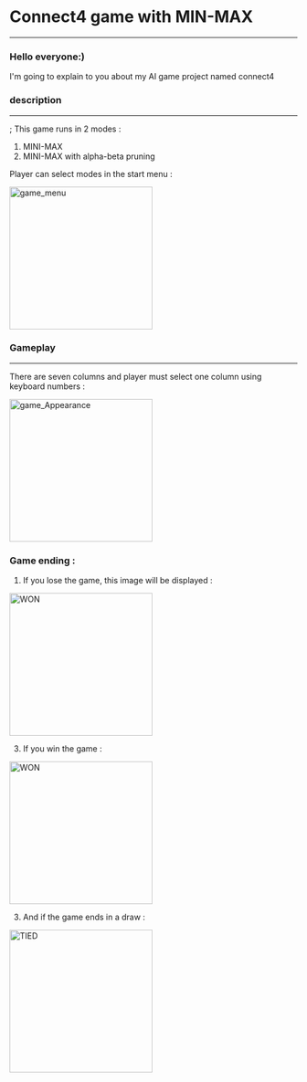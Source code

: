 # Connect4 game with MIN-MAX 
------------
### Hello everyone:)
I'm going to explain to you about my AI game project named connect4

### description 
--------- 
;
This game runs in 2 modes :
1. MINI-MAX
2. MINI-MAX with alpha-beta pruning

Player can select modes in the start menu :

<img width="250" alt="game_menu" src="https://github.com/mdanialh/connect4_AI_game/assets/93985097/f30df765-c48c-411c-862d-4f58806b2152">

### Gameplay

---------

There are seven columns and player must select one column using keyboard numbers :

<img width="250" alt="game_Appearance" src="https://github.com/mdanialh/connect4_AI_game/assets/93985097/8b726127-fc4f-495a-83f3-f4fcaa91f931">

### Game ending :
1. If you lose the game, this image will be displayed :

<img width="250" alt="WON" src="https://github.com/mdanialh/connect4_AI_game/assets/93985097/c0ece70b-9463-474c-8b36-0248d13a337a">

3. If you win the game :

<img width="250" alt="WON" src="https://github.com/mdanialh/connect4_AI_game/assets/93985097/7b88c7ee-f760-4c8a-9583-31af3b3fc3b6">

3. And if the game ends in a draw :

<img width="250" alt="TIED" src="https://github.com/mdanialh/connect4_AI_game/assets/93985097/fbbb629e-57dd-4c23-b590-e732c33ea122">


